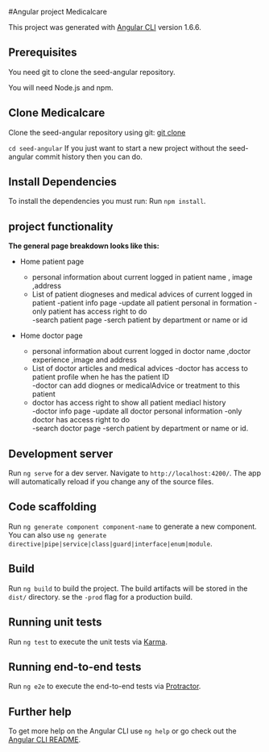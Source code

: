 #Angular project Medicalcare

This project was generated with [Angular CLI](https://github.com/angular/angular-cli) version 1.6.6.

## Prerequisites

You need git to clone the seed-angular repository.

You will need Node.js and npm.

## Clone Medicalcare

Clone the seed-angular repository using git:
[git clone](https://github.com/ahmedfadeel/Medicalcare.git)

`cd seed-angular`
If you just want to start a new project without the seed-angular commit history then you can do.

## Install Dependencies

To install the dependencies you must run:
Run  `npm install`.
## project  functionality 
**The general page breakdown looks like this:**

- Home patient page
    - personal information  about    current logged in patient name , image ,address 
    - List of patient diogneses and medical advices  of current logged in patient 
-patient info  page 
    -update all patient  personal in formation 
    -only patient has access right to do   
-search patient  page 
    -serch patient by department or name or id 
        
- Home doctor page
    - personal information  about    current logged in doctor name ,doctor experience   ,image and address 
    - List of doctor  articles  and medical advices 
-doctor has access to  patient profile when he has the patient ID  
    -doctor can add diognes or medicalAdvice or treatment to this patient   
    - doctor has access right to show all patient mediacl history       
-doctor info  page 
    -update all doctor  personal information 
    -only doctor has access right to do   
-search doctor  page 
    -serch patient by department or name or id.


## Development server

Run `ng serve` for a dev server. Navigate to `http://localhost:4200/`. The app will automatically reload if you change any of the source files.

## Code scaffolding

Run `ng generate component component-name` to generate a new component. You can also use `ng generate directive|pipe|service|class|guard|interface|enum|module`.

## Build

Run `ng build` to build the project. The build artifacts will be stored in the `dist/` directory. se the `-prod` flag for a production build.

## Running unit tests

Run `ng test` to execute the unit tests via [Karma](https://karma-runner.github.io).

## Running end-to-end tests

Run `ng e2e` to execute the end-to-end tests via [Protractor](http://www.protractortest.org/).

## Further help

To get more help on the Angular CLI use `ng help` or go check out the [Angular CLI README](https://github.com/angular/angular-cli/blob/master/README.md).
